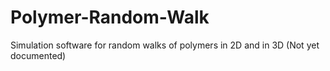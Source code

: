 # Polymer-Random-Walk
Simulation software for random walks of polymers in 2D and in 3D (Not yet documented)
